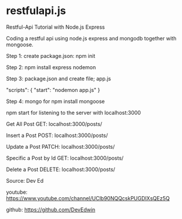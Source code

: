 # restfulapi.js
Restful-Api Tutorial with Node.js Express

Coding a restful api using node.js express and mongodb together with mongoose.

Step 1: create package.json: npm init 

Step 2: npm install express nodemon

Step 3: package.json and create file; app.js


  "scripts": {
    "start": "nodemon app.js"
  }

Step 4: mongo for npm install mongoose


npm start for listening to the server with localhost:3000

Get All Post
GET: localhost:3000/posts/

Insert a Post 
POST: localhost:3000/posts/

Update a Post
PATCH: localhost:3000/posts/<id>

Specific a Post by Id
GET: localhost:3000/posts/<id>

Delete a Post 
DELETE: localhost:3000/posts/<id>


  
Source: Dev Ed

youtube: https://www.youtube.com/channel/UClb90NQQcskPUGDIXsQEz5Q

github: https://github.com/DevEdwin

